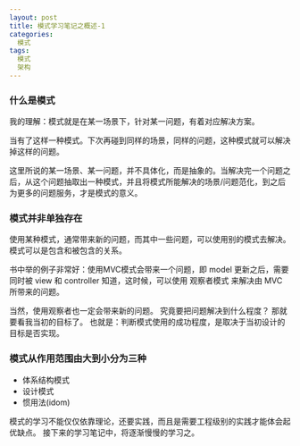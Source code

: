 ```yaml
---
layout: post
title: 模式学习笔记之概述-1
categories:
  模式
tags:
  模式
  架构
---
```


### 什么是模式
我的理解：模式就是在某一场景下，针对某一问题，有着对应解决方案。

当有了这样一种模式。下次再碰到同样的场景，同样的问题，这种模式就可以解决掉这样的问题。

这里所说的某一场景、某一问题，并不具体化，而是抽象的。当解决完一个问题之后，从这个问题抽取出一种模式，并且将模式所能解决的场景/问题范化，到之后为更多的问题服务，才是模式的意义。

### 模式并非单独存在
使用某种模式，通常带来新的问题，而其中一些问题，可以使用别的模式去解决。
模式可以是包含和被包含的关系。

书中举的例子非常好：使用MVC模式会带来一个问题，即 model 更新之后，需要同时被 view 和 controller 知道，这时候，可以使用 观察者模式 来解决由 MVC 所带来的问题。

当然，使用观察者也一定会带来新的问题。
究竟要把问题解决到什么程度？
那就要看我当初的目标了。
也就是：判断模式使用的成功程度，是取决于当初设计的目标是否实现。

### 模式从作用范围由大到小分为三种

<ul>
<li>体系结构模式</li>
<li>设计模式</li>
<li>惯用法(idom)</li>
</ul>

模式的学习不能仅仅依靠理论，还要实践，而且是需要工程级别的实践才能体会起优缺点。
接下来的学习笔记中，将逐渐慢慢的学习之。

